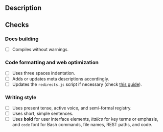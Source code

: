 <!--
This template reflects sections that must be included in new Pull requests.
Contributions from the community are really appreciated. If this is the case, please add the "contribution" to properly track the Pull Request.
Please fill the table below. Feel free to extend it at your convenience.
-->
<!--
## Community contributions advice
We love our community contributions. We recommend making PRs from the current branch. For instance, if Fortishield 4.3.7 is the latest release, the branch to be used is 4.3.
Thanks!
-->
## Description
<!--
Add a clear description of how the problem has been solved.
If your PR closes an issue, please use the "closes" keyword indicating the issue.
-->
## Checks
### Docs building
- [ ] Compiles without warnings.
### Code formatting and web optimization
- [ ] Uses three spaces indentation.
- [ ] Adds or updates meta descriptions accordingly.
- [ ] Updates the `redirects.js` script if necessary (check [this guide](https://github.com/fortishield/fortishield-documentation/blob/master/NEW_RELEASE.md)).
### Writing style
- [ ] Uses present tense, active voice, and semi-formal registry.
- [ ] Uses short, simple sentences.
- [ ] Uses **bold** for user interface elements, _italics_ for key terms or emphasis, and `code` font for Bash commands, file names, REST paths, and code.
